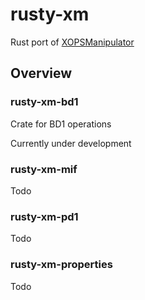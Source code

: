 # rusty-xm

Rust port of [XOPSManipulator](https://github.com/maeda6uiui/jxm)

## Overview

### rusty-xm-bd1

Crate for BD1 operations

Currently under development

### rusty-xm-mif

Todo

### rusty-xm-pd1

Todo

### rusty-xm-properties

Todo
